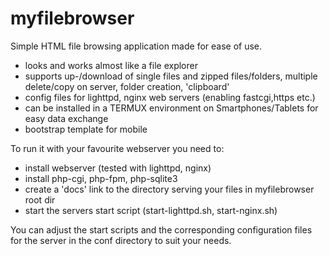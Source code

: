# myfilebrowser
Simple HTML file browsing application made for ease of use.

- looks and works almost like a file explorer
- supports up-/download of single files and zipped files/folders, multiple delete/copy on server, folder creation, 'clipboard'
- config files for lighttpd, nginx web servers (enabling fastcgi,https etc.)
- can be installed in a TERMUX environment on Smartphones/Tablets for easy data exchange
- bootstrap template for mobile

To run it with your favourite webserver you need to:

- install webserver (tested with lighttpd, nginx)
- install php-cgi, php-fpm, php-sqlite3
- create a 'docs' link to the directory serving your files in myfilebrowser root dir
- start the servers start script (start-lighttpd.sh, start-nginx.sh)

You can adjust the start scripts and the corresponding configuration files
for the server in the conf directory to suit your needs.

